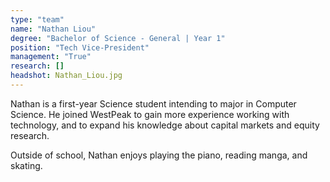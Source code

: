 ```yaml
---
type: "team"
name: "Nathan Liou"
degree: "Bachelor of Science - General | Year 1"
position: "Tech Vice-President"
management: "True"
research: []
headshot: Nathan_Liou.jpg
---
```


Nathan is a first-year Science student intending to major in Computer Science. He joined WestPeak to gain more experience working with technology, and to expand his knowledge about capital markets and equity research.

Outside of school, Nathan enjoys playing the piano, reading manga, and skating.
